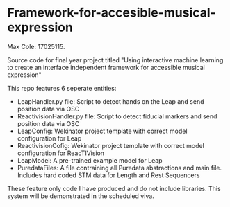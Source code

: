 # Framework-for-accesible-musical-expression

Max Cole: 17025115.

Source code for final year project titled "Using interactive machine learning to create an interface independent framework for accessible musical expression"

This repo features 6 seperate entities:
  - LeapHandler.py file: Script to detect hands on the Leap and send position data via OSC
  - ReactivisionHandler.py file: Script to detect fiducial markers and send position data via OSC
  - LeapConfig: Wekinator project template with correct model configuration for Leap
  - ReactivisionCofig: Wekinator project template with correct model configuration for ReacTIVision
  - LeapModel: A pre-trained example model for Leap
  - PuredataFiles: A file contraining all Puredata abstractions and main file. Includes hard coded STM data for Length and Rest Sequencers 
  
These feature only code I have produced and do not include libraries.
This system will be demonstrated in the scheduled viva.
